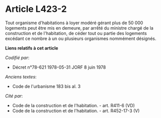 # Article L423-2

Tout organisme d'habitations à loyer modéré gérant plus de 50 000 logements peut être mis en demeure, par arrêté du ministre
chargé de la construction et de l'habitation, de céder tout ou partie des logements excédant ce nombre à un ou plusieurs
organismes nommément désignés.

**Liens relatifs à cet article**

_Codifié par_:

  - Décret n°78-621 1978-05-31 JORF 8 juin 1978

_Anciens textes_:

  - Code de l'urbanisme 183 bis al. 3

_Cité par_:

  - Code de la construction et de l'habitation. - art. R411-6 (VD)
  - Code de la construction et de l'habitation. - art. R452-17-3 (V)
